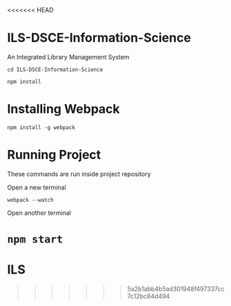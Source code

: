 <<<<<<< HEAD
# ILS-DSCE-Information-Science
An Integrated Library Management System

`cd ILS-DSCE-Information-Science`

`npm install`

Installing Webpack
==================

`npm install -g webpack`

Running Project
===============

These commands are run inside project repository

Open a new terminal

`webpack --watch`

Open another terminal

`npm start`
=======
# ILS
>>>>>>> 5a2b1abb4b5ad301948f497337cc7c12bc84d494
